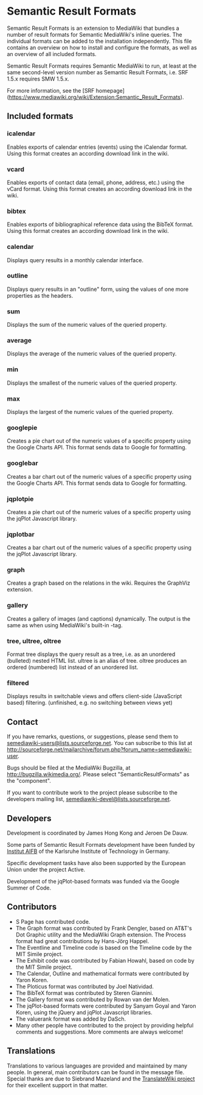 # Semantic Result Formats

Semantic Result Formats is an extension to MediaWiki that bundles a number of
result formats for Semantic MediaWiki's inline queries. The individual formats
can be added to the installation independently. This file contains an
overview on how to install and configure the formats, as well as an overview
of all included formats.

Semantic Result Formats requires Semantic MediaWiki to run, at least at the
same second-level version number as Semantic Result Formats, i.e. SRF 1.5.x
requires SMW 1.5.x.

For more information, see the [SRF homepage]
(https://www.mediawiki.org/wiki/Extension:Semantic_Result_Formats).

## Included formats

### icalendar

Enables exports of calendar entries (events) using the iCalendar format.
Using this format creates an according download link in the wiki.

### vcard

Enables exports of contact data (email, phone, address, etc.) using the vCard
format. Using this format creates an according download link in the wiki.

### bibtex

Enables exports of bibliographical reference data using the BibTeX format.
Using this format creates an according download link in the wiki.

### calendar

Displays query results in a monthly calendar interface.

### outline

Displays query results in an "outline" form, using the values of one more
properties as the headers.

### sum

Displays the sum of the numeric values of the queried property.

### average

Displays the average of the numeric values of the queried property.

### min

Displays the smallest of the numeric values of the queried property.

### max

Displays the largest of the numeric values of the queried property.

### googlepie

Creates a pie chart out of the numeric values of a specific property using
the Google Charts API. This format sends data to Google for formatting.

### googlebar

Creates a bar chart out of the numeric values of a specific property using
the Google Charts API. This format sends data to Google for formatting.

### jqplotpie

Creates a pie chart out of the numeric values of a specific property
using the jqPlot Javascript library.

### jqplotbar

Creates a bar chart out of the numeric values of a specific property
using the jqPlot Javascript library.

### graph

Creates a graph based on the relations in the wiki. Requires the GraphViz
extension.

### gallery

Creates a gallery of images (and captions) dynamically. The output is the
same as when using MediaWiki's built-in <gallery>-tag.

### tree, ultree, oltree

Format tree displays the query result as a tree, i.e. as an unordered (bulleted)
nested HTML list. ultree is an alias of tree. oltree produces an ordered
(numbered) list instead of an unordered list. 

### filtered

Displays results in switchable views and offers client-side (JavaScript based)
filtering. (unfinished, e.g. no switching between views yet)

## Contact

If you have remarks, questions, or suggestions, please send them to
semediawiki-users@lists.sourceforge.net. You can subscribe to this
list at
http://sourceforge.net/mailarchive/forum.php?forum_name=semediawiki-user.

Bugs should be filed at the MediaWiki Bugzilla, at http://bugzilla.wikimedia.org/.
Please select "SemanticResultFormats" as the "component".

If you want to contribute work to the project please subscribe to the
developers mailing list, semediawiki-devel@lists.sourceforge.net.

## Developers

Development is coordinated by James Hong Kong and Jeroen De Dauw.

Some parts of Semantic Result Formats development have been funded by
[Institut AIFB](http://www.aifb.kit.edu/web/Hauptseite) of the
Karlsruhe Institute of Technology in Germany.

Specific development tasks have also been supported by the European Union
under the project Active.

Development of the jqPlot-based formats was funded via the Google Summer
of Code.

## Contributors

* S Page has contributed code.
* The Graph format was contributed by Frank Dengler, based on AT&T's Dot
Graphic utility and the MediaWiki Graph extension. The Process format
had great contributions by Hans-Jörg Happel.
* The Eventline and Timeline code is based on the Timeline code by the
MIT Simile project.
* The Exhibit code was contributed by Fabian Howahl, based on code by the
MIT Simile project.
* The Calendar, Outline and mathematical formats were contributed by Yaron Koren.
* The Ploticus format was contributed by Joel Natividad.
* The BibTeX format was contributed by Steren Giannini.
* The Gallery format was contributed by Rowan van der Molen.
* The jqPlot-based formats were contributed by Sanyam Goyal and Yaron Koren,
using the jQuery and jqPlot Javascript libraries.
* The valuerank format was added by DaSch.
* Many other people have contributed to the project by providing helpful
comments and suggestions. More comments are always welcome!

## Translations

Translations to various languages are provided and maintained by many people.
In general, main contributors can be found in the message file. Special thanks
are due to Siebrand Mazeland and the [TranslateWiki project](https://translatewiki.net) for their
excellent support in that matter.
